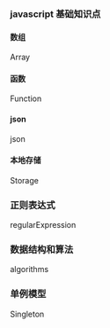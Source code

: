 ### javascript 基础知识点

#### 数组

Array

#### 函数

Function

#### json

json

#### 本地存储

Storage


### 正则表达式

regularExpression

### 数据结构和算法

algorithms


### 单例模型

Singleton





